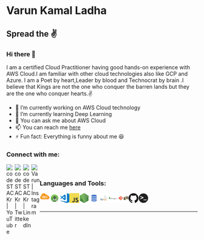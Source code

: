 # Varun Kamal Ladha
## Spread the :v:

### Hi there 👋

I am a certified Cloud Practitioner having good hands-on experience with AWS Cloud.I am familiar with other cloud technologies also like GCP and Azure.
I am a Poet by heart,Leader by blood and Technocrat by brain .I believe that Kings are not the one who conquer the barren lands but they are the one who conquer hearts.:v:


- 🔭 I’m currently working on AWS Cloud technology 
- 🌱 I’m currently learning Deep Learning
- 💬 You can ask me about AWS Cloud 
- 📫 You can reach me [here](www.linkedin.com/in/varunladha) 
- ⚡ Fun fact: Everything is funny about me :laughing: 


### Connect with me:

[<img align="left" alt="codeSTACKr | YouTube" width="22px" src="https://cdn.jsdelivr.net/npm/simple-icons@v3/icons/youtube.svg" />][youtube]
[<img align="left" alt="codeSTACKr | Twitter" width="22px" src="https://cdn.jsdelivr.net/npm/simple-icons@v3/icons/twitter.svg" />][twitter]
[<img align="left" alt="codeSTACKr | LinkedIn" width="22px" src="https://cdn.jsdelivr.net/npm/simple-icons@v3/icons/linkedin.svg" />][linkedin]
[<img align="left" alt="Varun | Instagram" width="22px" src="https://cdn.jsdelivr.net/npm/simple-icons@v3/icons/instagram.svg" />][instagram]

<br />

### Languages and Tools:

<img align="left" alt="Aws Cloud" width="26px" src="https://github.com/Varun789/Varun789/blob/master/aws.png" />
<img align="left" alt="Android Studio" width="26px" src="https://github.com/Varun789/Varun789/blob/master/android.jpeg" />
<img align="left" alt="Visual Studio Code" width="26px" src="https://raw.githubusercontent.com/github/explore/80688e429a7d4ef2fca1e82350fe8e3517d3494d/topics/visual-studio-code/visual-studio-code.png" />
<img align="left" alt="JavaScript" width="26px" src="https://raw.githubusercontent.com/github/explore/80688e429a7d4ef2fca1e82350fe8e3517d3494d/topics/javascript/javascript.png" />
<img align="left" alt="Node.js" width="26px" src="https://raw.githubusercontent.com/github/explore/80688e429a7d4ef2fca1e82350fe8e3517d3494d/topics/nodejs/nodejs.png" />
<img align="left" alt="SQL" width="26px" src="https://raw.githubusercontent.com/github/explore/80688e429a7d4ef2fca1e82350fe8e3517d3494d/topics/sql/sql.png"/>
<img align="left" alt="MySQL" width="26px" src="https://raw.githubusercontent.com/github/explore/80688e429a7d4ef2fca1e82350fe8e3517d3494d/topics/mysql/mysql.png"/>
<img align="left" alt="MongoDB" width="26px" src="https://raw.githubusercontent.com/github/explore/80688e429a7d4ef2fca1e82350fe8e3517d3494d/topics/mongodb/mongodb.png" />
<img align="left" alt="Git" width="26px" src="https://raw.githubusercontent.com/github/explore/80688e429a7d4ef2fca1e82350fe8e3517d3494d/topics/git/git.png"/>
<img align="left" alt="GitHub" width="26px" src="https://raw.githubusercontent.com/github/explore/78df643247d429f6cc873026c0622819ad797942/topics/github/github.png" />
<img align="left" alt="Terminal" width="26px" src="https://raw.githubusercontent.com/github/explore/80688e429a7d4ef2fca1e82350fe8e3517d3494d/topics/terminal/terminal.png"/> 

<br />
<br />

---




[twitter]: https://twitter.com/in/ladha_varun
[youtube]: https://www.youtube.com/channel/UCSH1LhIgQZttp61vNqv-NLw
[instagram]: https://instagram.com/varunladha789
[linkedin]: https://linkedin.com/in/varunladha
